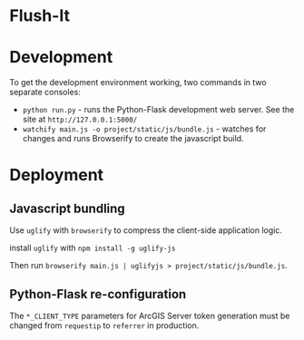 # Flush-It

# Development

To get the development environment working, two commands in two separate consoles:

* `python run.py` - runs the Python-Flask development web server. See the site at `http://127.0.0.1:5000/`
* `watchify main.js -o project/static/js/bundle.js` - watches for changes and runs Browserify to create the javascript build.

# Deployment

## Javascript bundling

Use `uglify` with `browserify` to compress the client-side application logic.

install `uglify` with `npm install -g uglify-js`

Then run `browserify main.js | uglifyjs > project/static/js/bundle.js`.

## Python-Flask re-configuration

The `*_CLIENT_TYPE` parameters for ArcGIS Server token generation must be changed
from `requestip` to `referrer` in production.